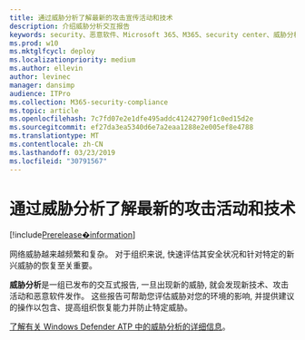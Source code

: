 ```yaml
---
title: 通过威胁分析了解最新的攻击宣传活动和技术
description: 介绍威胁分析交互报告
keywords: security、恶意软件、Microsoft 365、M365、security center、威胁分析、Windows Defender ATP、网络、安全状态、新威胁
ms.prod: w10
ms.mktglfcycl: deploy
ms.localizationpriority: medium
ms.author: ellevin
author: levinec
manager: dansimp
audience: ITPro
ms.collection: M365-security-compliance
ms.topic: article
ms.openlocfilehash: 7c7fd07e2e1dfe495addc41242790f1c0ed15d2e
ms.sourcegitcommit: ef27da3ea5340d6e7a2eaa1288e2e005ef8e4788
ms.translationtype: MT
ms.contentlocale: zh-CN
ms.lasthandoff: 03/23/2019
ms.locfileid: "30791567"
---
```

# <a name="understand-the-latest-attack-campaigns-and-techniques-with-threat-analytics"></a>通过威胁分析了解最新的攻击活动和技术

[!include[Prerelease�information](prerelease.md)]

网络威胁越来越频繁和复杂。 对于组织来说, 快速评估其安全状况和针对特定的新兴威胁的恢复至关重要。

**威胁分析**是一组已发布的交互式报告, 一旦出现新的威胁, 就会发现新技术、攻击活动和恶意软件发作。 这些报告可帮助您评估威胁对您的环境的影响, 并提供建议的操作以包含、提高组织恢复能力并防止特定威胁。

[了解有关 Windows Defender ATP 中的威胁分析的详细信息](https://docs.microsoft.com/en-us/windows/security/threat-protection/windows-defender-atp/threat-analytics)。  